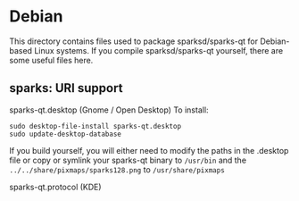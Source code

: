
Debian
====================
This directory contains files used to package sparksd/sparks-qt
for Debian-based Linux systems. If you compile sparksd/sparks-qt yourself, there are some useful files here.

## sparks: URI support ##


sparks-qt.desktop  (Gnome / Open Desktop)
To install:

	sudo desktop-file-install sparks-qt.desktop
	sudo update-desktop-database

If you build yourself, you will either need to modify the paths in
the .desktop file or copy or symlink your sparks-qt binary to `/usr/bin`
and the `../../share/pixmaps/sparks128.png` to `/usr/share/pixmaps`

sparks-qt.protocol (KDE)

